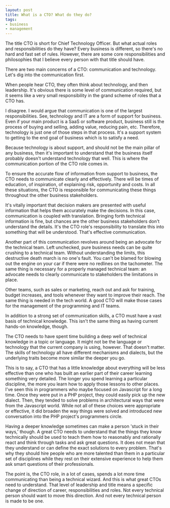 ```yaml
---
layout: post
title: What is a CTO? What do they do?
tags:
- business
- management
---
```

The title CTO is short for Chief Technology Officer. But what actual roles and responsibilities do they have? Every business is different, so there's no hard and fast set of rules. However, there are some core responsibilities and philosophies that I believe every person with that title should have.

There are two main concerns of a CTO: communication and technology.  Let's dig into the communication first.

When people hear CTO, they often think about technology, and then leadership.  It's obvious there is some level of communication required, but it seems like a very small responsibility in the grand scheme of roles that a CTO has.

I disagree. I would argue that communication is one of the largest responsibilities.  See, technology and IT are a form of support for business. Even if your main product is a SaaS or software product, business still is the process of buying and selling, adding value, reducing pain, etc.  Therefore, technology is just one of those steps in that process. It's a support system to getting to the end goal of business which is to satisfy a need.

Because technology is about support, and should not be the main pillar of any business, then it's important to understand that the business itself probably doesn't understand technology that well. This is where the communication portion of the CTO role comes in.

To ensure the accurate flow of information from support to business, the CTO needs to communicate clearly and effectively.  There will be times of education, of inspiration, of explaining risk, opportunity and costs. In all these situations, the CTO is responsible for communicating these things throughout the other business stakeholders. 

It's vitally important that decision makers are presented with useful information that helps them accurately make the decisions. In this case, communication is coupled with translation. Bringing forth technical information is fine, but chances are the other business stakeholders don't understand the details. It's the CTO role's responsibility to translate this into something that will be understood.  That's effective communication.

Another part of this communication revolves around being an advocate for the technical team.  Left unchecked, pure business needs can be quite crushing to a technical team. Without understanding the limits, this destructive death march is no one's fault.  You can't be blamed for blowing out the engine on your car if there were no redlines on the tachometer.  The same thing is necessary for a properly managed technical team: an advocate needs to clearly communicate to stakeholders the limitations in place.

Other teams, such as sales or marketing, reach out and ask for training, budget increases, and tools whenever they want to improve their reach.  The same thing is needed in the tech world. A good CTO will make those cases for the management of the programming and IT teams.

In addition to a strong set of communication skills, a CTO must have a vast basis of technical knowledge.  This isn't the same thing as having current hands-on knowledge, though.

The CTO needs to have spent time building a deep well of technical knowledge in a topic or language. It might not be the language or technology that the current company is using, however. That doesn't matter.  The skills of technology all have different mechanisms and dialects, but the underlying traits become more similar the deeper you go.

This is to say, a CTO that has a little knowledge about everything will be less effective than one who has built an earlier part of their career learning something very detailed.  The longer you spend learning a particular discipline, the more you learn how to apply those lessons to other places.  I've seen this in programmers who maybe focused on Javascript for a long time. Once they were put in a PHP project, they could easily pick up the new dialect. Then, they tended to solve problems in architectural ways that were from the Javascript world.  While not all of these choices were appropriate or effective, it did broaden the way things were solved and introduced new conversation into the PHP project's programmers circle.

Having a deeper knowledge sometimes can make a person 'stuck in their ways,' though.  A great CTO needs to understand that the things they know technically should be used to teach them how to reasonably and rationally react and think through tasks and ask great questions. It does not mean that they understand or can define the exact solutions to every problem. That's why they should hire people who are more talented than them in a particular set of disciplines while they rest on their extensive experience to help them ask smart questions of their professionals.

The point is, the CTO role, in a lot of cases, spends a lot more time communicating than being a technical wizard.  And this is what great CTOs need to understand. That level of leadership and title means a specific change of direction of career, responsibilities and roles.  Not every technical person should want to move this direction. And not every technical person is made to be one.